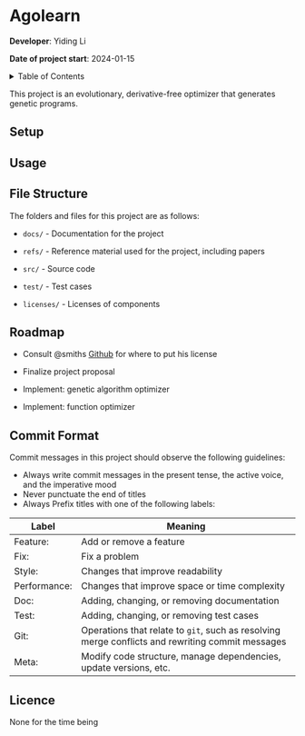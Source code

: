 # Agolearn

**Developer**: Yiding Li

**Date of project start**: 2024-01-15

<details>
  <summary>Table of Contents</summary>
  <ul>
    <li>
      <a href="#setup">Setup</a>
    </li>
    <li>
      <a href="#usage">Usage</a>
    </li>
    <li>
      <a href="#file-structure">File Structure</a>
    </li>
    <li>
      <a href="#roadmap">Roadmap</a>
    </li>
    <li>
      <a href="#commit-format">Commit Format</a>
    </li>
    <li>
      <a href="#licence">License</a>
    </li>
  </ul>
</details>


This project is an evolutionary, derivative-free optimizer that generates genetic programs.


## Setup

## Usage


## File Structure

The folders and files for this project are as follows:

* `docs/` - Documentation for the project

* `refs/` - Reference material used for the project, including papers

* `src/` - Source code

* `test/` - Test cases

* `licenses/` - Licenses of components

## Roadmap

* Consult @smiths [Github](https://github.com/smiths) for where to put his license

* Finalize project proposal

* Implement: genetic algorithm optimizer

* Implement: function optimizer

## Commit Format

Commit messages in this project should observe the following guidelines:

* Always write commit messages in the present tense, the active voice, and the imperative mood
* Never punctuate the end of titles
* Always Prefix titles with one of the following labels:

|Label|Meaning|
|-|--------|
|Feature:| Add or remove a feature|
|Fix:| Fix a problem |
|Style:| Changes that improve readability|
|Performance: | Changes that improve space or time complexity |
|Doc: | Adding, changing, or removing documentation |
|Test: | Adding, changing, or removing test cases |
|Git: | Operations that relate to `git`, such as resolving merge conflicts and rewriting commit messages |
|Meta: | Modify code structure, manage dependencies, update versions, etc. |

## Licence
None for the time being